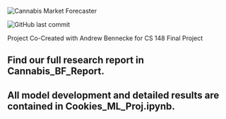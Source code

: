 ![Cannabis Market Forecaster]()

![GitHub last commit](https://img.shields.io/github/last-commit/danielfrees/Cannabis_Market_Forecaster?style=plastic)

Project Co-Created with Andrew Bennecke for CS 148 Final Project

## Find our full research report in Cannabis_BF_Report. 

## All model development and detailed results are contained in Cookies_ML_Proj.ipynb.

